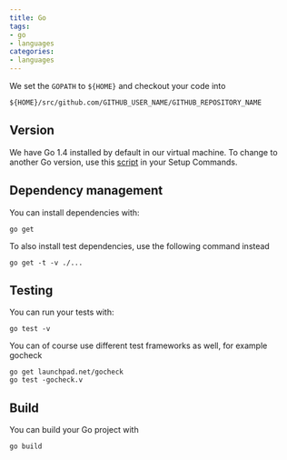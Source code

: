 ```yaml
---
title: Go
tags:
- go
- languages
categories:
- languages
---
```

We set the `GOPATH` to `${HOME}` and checkout your code into

```shell
${HOME}/src/github.com/GITHUB_USER_NAME/GITHUB_REPOSITORY_NAME
```

## Version

We have Go 1.4 installed by default in our virtual machine.
To change to another Go version, use this [script](https://github.com/codeship/scripts/blob/master/languages/go.sh) in your Setup Commands.

## Dependency management

You can install dependencies with:

```shell
go get
```

To also install test dependencies, use the following command instead

```shell
go get -t -v ./...
```

## Testing

You can run your tests with:

```shell
go test -v
```

You can of course use different test frameworks as well, for example gocheck

```shell
go get launchpad.net/gocheck
go test -gocheck.v
```

## Build

You can build your Go project with

```shell
go build
```
